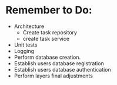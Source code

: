 # Remember to Do:
- Architecture
  * Create task repository
  * create task service
- Unit tests
- Logging
- Perform database creation.
- Establish users database registration
- Establish users database authentication
- Perform layers final adjustments
